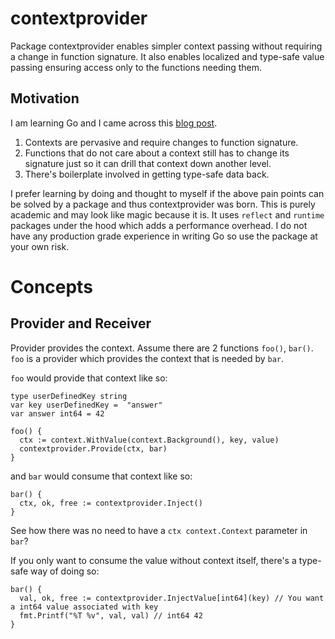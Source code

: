 # contextprovider

Package contextprovider enables simpler context passing without requiring a change in function signature.
It also enables localized and type-safe value passing ensuring access only to the functions needing them.


## Motivation

I am learning Go and I came across this [blog post](https://faiface.github.io/post/context-should-go-away-go2/).

1. Contexts are pervasive and require changes to function signature.
2. Functions that do not care about a context still has to change its signature just so it can drill that context down another level.
3. There's boilerplate involved in getting type-safe data back.

I prefer learning by doing and thought to myself if the above pain points can be solved by a package and thus contextprovider was born. This is purely academic and may look like magic because it is. It uses `reflect` and `runtime` packages under the hood which adds a performance overhead. I do not have any production grade experience in writing Go so use the package at your own risk.

# Concepts

## Provider and Receiver

Provider provides the context. Assume there are 2 functions `foo()`, `bar()`. `foo` is a provider which provides the context that is needed by `bar`.

`foo` would provide that context like so:

```
type userDefinedKey string
var key userDefinedKey =  "answer"
var answer int64 = 42

foo() {
  ctx := context.WithValue(context.Background(), key, value)
  contextprovider.Provide(ctx, bar)
}
```

and `bar` would consume that context like so:

```
bar() {
  ctx, ok, free := contextprovider.Inject()
}
```

See how there was no need to have a `ctx context.Context` parameter in `bar`? 

If you only want to consume the value without context itself, there's a type-safe way of doing so:

```
bar() {
  val, ok, free := contextprovider.InjectValue[int64](key) // You want a int64 value associated with key
  fmt.Printf("%T %v", val, val) // int64 42
}
```
